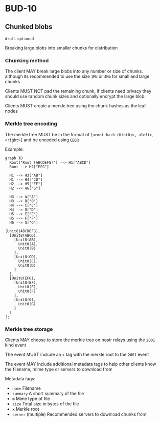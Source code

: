 # BUD-10

## Chunked blobs

`draft` `optional`

Breaking large blobs into smaller chunks for distribution

### Chunking method

The client MAY break large blobs into any number or size of chunks. although its recommended to use the size `1Mb` or `4Mb` for small and large chunks

Clients MUST NOT pad the remaining chunk, If clients need privacy they should use random chunk sizes and optionally encrypt the large blob

Clients MUST create a merkle tree using the chunk hashes as the leaf nodes

### Merkle tree encoding

The merkle tree MUST be in the format of `[<root hash (Uint8)>, <left>, <right>]` and be encoded using [`CBOR`](https://cbor.io/)


Example:

```mermaid
graph TD
  Root["Root (ABCDEFG)"] --> H1["ABCD"]
  Root --> H2["EFG"]

  H1 --> H3["AB"]
  H1 --> H4["CD"]
  H2 --> H5["EF"]
  H2 --> H6["G"]

  H3 --> A["A"]
  H3 --> B["B"]
  H4 --> C["C"]
  H4 --> D["D"]
  H5 --> E["E"]
  H5 --> F["F"]
  H6 --> G["G"]
```

```
[Unit8(ABCDEFG),
  [Unit8(ABCD),
    [Unit8(AB),
      Unit8(A),
      Unit8(B)
    ],
    [Unit8(CD),
      Unit8(C),
      Unit8(D)
    ]
  ],
  [Unit8(EFG),
    [Unit8(EF),
      Unit8(E),
      Unit8(F)
    ],
    [Unit8(G),
      Unit8(G)
    ]
  ]
];
```

### Merkle tree storage

Clients MAY choose to store the merkle tree on nostr relays using the `2001` kind event

The event MUST include an `x` tag with the merkle root to the `2001` event

The event MAY include additional metadata tags to help other clients know the filename, mime type or servers to download from

Metadata tags:
  - `name` Filename
  - `summary` A short summary of the file
  - `m` Mime type of file
  - `size` Total size in bytes of the file
  - `x` Merkle root
  - `server` (multiple) Recommended servers to download chunks from
